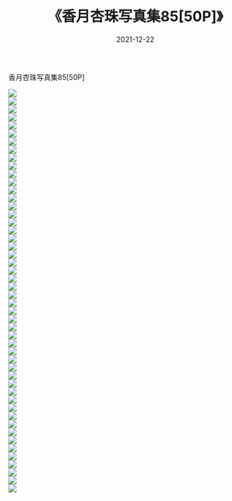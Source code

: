﻿---
layout: post
title:  《香月杏珠写真集85[50P]》
date:   2021-12-22
img: http://pic.660000.xyz/1:/性感/2021/香月杏珠写真集85[50P]/000.jpg
categories: [美女, 清纯, 唯美]
---

香月杏珠写真集85[50P]

  ![](http://pic.660000.xyz/1:/性感/2021/香月杏珠写真集85[50P]/001.jpg) <br> ![](http://pic.660000.xyz/1:/性感/2021/香月杏珠写真集85[50P]/002.jpg) <br> ![](http://pic.660000.xyz/1:/性感/2021/香月杏珠写真集85[50P]/003.jpg) <br> ![](http://pic.660000.xyz/1:/性感/2021/香月杏珠写真集85[50P]/004.jpg) <br> ![](http://pic.660000.xyz/1:/性感/2021/香月杏珠写真集85[50P]/005.jpg) <br> ![](http://pic.660000.xyz/1:/性感/2021/香月杏珠写真集85[50P]/006.jpg) <br> ![](http://pic.660000.xyz/1:/性感/2021/香月杏珠写真集85[50P]/007.jpg) <br> ![](http://pic.660000.xyz/1:/性感/2021/香月杏珠写真集85[50P]/008.jpg) <br> ![](http://pic.660000.xyz/1:/性感/2021/香月杏珠写真集85[50P]/009.jpg) <br> ![](http://pic.660000.xyz/1:/性感/2021/香月杏珠写真集85[50P]/010.jpg) <br> ![](http://pic.660000.xyz/1:/性感/2021/香月杏珠写真集85[50P]/011.jpg) <br> ![](http://pic.660000.xyz/1:/性感/2021/香月杏珠写真集85[50P]/012.jpg) <br> ![](http://pic.660000.xyz/1:/性感/2021/香月杏珠写真集85[50P]/013.jpg) <br> ![](http://pic.660000.xyz/1:/性感/2021/香月杏珠写真集85[50P]/014.jpg) <br> ![](http://pic.660000.xyz/1:/性感/2021/香月杏珠写真集85[50P]/015.jpg) <br> ![](http://pic.660000.xyz/1:/性感/2021/香月杏珠写真集85[50P]/016.jpg) <br> ![](http://pic.660000.xyz/1:/性感/2021/香月杏珠写真集85[50P]/017.jpg) <br> ![](http://pic.660000.xyz/1:/性感/2021/香月杏珠写真集85[50P]/018.jpg) <br> ![](http://pic.660000.xyz/1:/性感/2021/香月杏珠写真集85[50P]/019.jpg) <br> ![](http://pic.660000.xyz/1:/性感/2021/香月杏珠写真集85[50P]/020.jpg) <br> ![](http://pic.660000.xyz/1:/性感/2021/香月杏珠写真集85[50P]/021.jpg) <br> ![](http://pic.660000.xyz/1:/性感/2021/香月杏珠写真集85[50P]/022.jpg) <br> ![](http://pic.660000.xyz/1:/性感/2021/香月杏珠写真集85[50P]/023.jpg) <br> ![](http://pic.660000.xyz/1:/性感/2021/香月杏珠写真集85[50P]/024.jpg) <br> ![](http://pic.660000.xyz/1:/性感/2021/香月杏珠写真集85[50P]/025.jpg) <br> ![](http://pic.660000.xyz/1:/性感/2021/香月杏珠写真集85[50P]/026.jpg) <br> ![](http://pic.660000.xyz/1:/性感/2021/香月杏珠写真集85[50P]/027.jpg) <br> ![](http://pic.660000.xyz/1:/性感/2021/香月杏珠写真集85[50P]/028.jpg) <br> ![](http://pic.660000.xyz/1:/性感/2021/香月杏珠写真集85[50P]/029.jpg) <br> ![](http://pic.660000.xyz/1:/性感/2021/香月杏珠写真集85[50P]/030.jpg) <br> ![](http://pic.660000.xyz/1:/性感/2021/香月杏珠写真集85[50P]/031.jpg) <br> ![](http://pic.660000.xyz/1:/性感/2021/香月杏珠写真集85[50P]/032.jpg) <br> ![](http://pic.660000.xyz/1:/性感/2021/香月杏珠写真集85[50P]/033.jpg) <br> ![](http://pic.660000.xyz/1:/性感/2021/香月杏珠写真集85[50P]/034.jpg) <br> ![](http://pic.660000.xyz/1:/性感/2021/香月杏珠写真集85[50P]/035.jpg) <br> ![](http://pic.660000.xyz/1:/性感/2021/香月杏珠写真集85[50P]/036.jpg) <br> ![](http://pic.660000.xyz/1:/性感/2021/香月杏珠写真集85[50P]/037.jpg) <br> ![](http://pic.660000.xyz/1:/性感/2021/香月杏珠写真集85[50P]/038.jpg) <br> ![](http://pic.660000.xyz/1:/性感/2021/香月杏珠写真集85[50P]/039.jpg) <br> ![](http://pic.660000.xyz/1:/性感/2021/香月杏珠写真集85[50P]/040.jpg) <br> ![](http://pic.660000.xyz/1:/性感/2021/香月杏珠写真集85[50P]/041.jpg) <br> ![](http://pic.660000.xyz/1:/性感/2021/香月杏珠写真集85[50P]/042.jpg) <br> ![](http://pic.660000.xyz/1:/性感/2021/香月杏珠写真集85[50P]/043.jpg) <br> ![](http://pic.660000.xyz/1:/性感/2021/香月杏珠写真集85[50P]/044.jpg) <br> ![](http://pic.660000.xyz/1:/性感/2021/香月杏珠写真集85[50P]/045.jpg) <br> ![](http://pic.660000.xyz/1:/性感/2021/香月杏珠写真集85[50P]/046.jpg) <br> ![](http://pic.660000.xyz/1:/性感/2021/香月杏珠写真集85[50P]/047.jpg) <br> ![](http://pic.660000.xyz/1:/性感/2021/香月杏珠写真集85[50P]/048.jpg) <br> ![](http://pic.660000.xyz/1:/性感/2021/香月杏珠写真集85[50P]/049.jpg) <br> ![](http://pic.660000.xyz/1:/性感/2021/香月杏珠写真集85[50P]/050.jpg) <br>